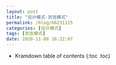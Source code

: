 ```yaml
---
layout: post
title: "设计模式-状态模式"
permalink: /blog/66231125
categories: [设计模式]
tags: [状态模式]
date: 2020-11-08 16:22:07
---
```


* Kramdown table of contents
{:toc .toc}
